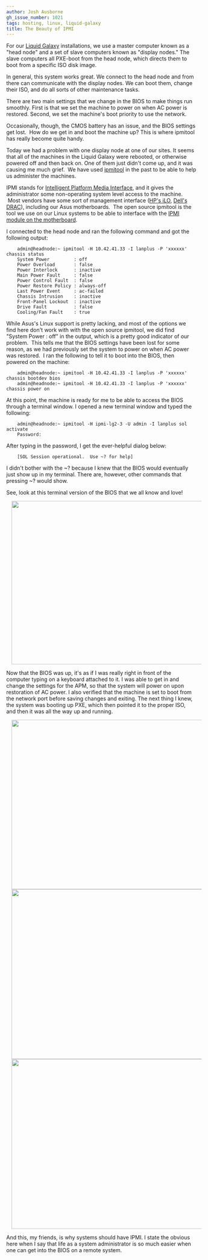 ```yaml
---
author: Josh Ausborne
gh_issue_number: 1021
tags: hosting, linux, liquid-galaxy
title: The Beauty of IPMI
---
```




For our [Liquid Galaxy](http://liquidgalaxy.endpoint.com/) installations, we use a master computer known as a "head node" and a set of slave computers known as "display nodes." The slave computers all PXE-boot from the head node, which directs them to boot from a specific ISO disk image.

In general, this system works great. We connect to the head node and from there can communicate with the display nodes. We can boot them, change their ISO, and do all sorts of other maintenance tasks.

There are two main settings that we change in the BIOS to make things run smoothly. First is that we set the machine to power on when AC power is restored. Second, we set the machine's boot priority to use the network.

Occasionally, though, the CMOS battery has an issue, and the BIOS settings get lost.  How do we get in and boot the machine up? This is where ipmitool has really become quite handy.

Today we had a problem with one display node at one of our sites. It seems that all of the machines in the Liquid Galaxy were rebooted, or otherwise powered off and then back on. One of them just didn't come up, and it was causing me much grief.  We have used [ipmitool](http://sourceforge.net/projects/ipmitool/) in the past to be able to help us administer the machines.

IPMI stands for [Intelligent Platform Media Interface](http://en.wikipedia.org/wiki/Intelligent_Platform_Management_Interface), and it gives the administrator some non-operating system level access to the machine.  Most vendors have some sort of management interface ([HP's iLO](http://en.wikipedia.org/wiki/HP_Integrated_Lights-Out), [Dell's DRAC](http://en.wikipedia.org/wiki/Dell_DRAC)), including our Asus motherboards.  The open source ipmitool is the tool we use on our Linux systems to be able to interface with the [IPMI module on the motherboard](http://www.asus.com/Commercial_Servers_Workstations/ASMB5iKVM/).

I connected to the head node and ran the following command and got the following output:

```
    admin@headnode:~ ipmitool -H 10.42.41.33 -I lanplus -P 'xxxxxx' chassis status
    System Power         : off
    Power Overload       : false
    Power Interlock      : inactive
    Main Power Fault     : false
    Power Control Fault  : false
    Power Restore Policy : always-off
    Last Power Event     : ac-failed
    Chassis Intrusion    : inactive
    Front-Panel Lockout  : inactive
    Drive Fault          : false
    Cooling/Fan Fault    : true
```

While Asus's Linux support is pretty lacking, and most of the options we find here don't work with with the open source ipmitool, we did find "System Power : off" in the output, which is a pretty good indicator of our problem.  This tells me that the BIOS settings have been lost for some reason, as we had previously set the system to power on when AC power was restored.  I ran the following to tell it to boot into the BIOS, then powered on the machine:

```
    admin@headnode:~ ipmitool -H 10.42.41.33 -I lanplus -P 'xxxxxx' chassis bootdev bios
    admin@headnode:~ ipmitool -H 10.42.41.33 -I lanplus -P 'xxxxxx' chassis power on
```

At this point, the machine is ready for me to be able to access the BIOS through a terminal window. I opened a new terminal window and typed the following:

```
    admin@headnode:~ ipmitool -H ipmi-lg2-3 -U admin -I lanplus sol activate
    Password:
```

After typing in the password, I get the ever-helpful dialog below:

```
    [SOL Session operational.  Use ~? for help]
```

I didn't bother with the ~? because I knew that the BIOS would eventually just show up in my terminal. There are, however, other commands that pressing ~? would show.

See, look at this terminal version of the BIOS that we all know and love!

<div class="separator" style="clear: both; text-align: center;">
<a href="/blog/2014/08/01/the-beauty-of-ipmi/image-0.png" imageanchor="1" style="margin-left: 1em; margin-right: 1em;"><img border="0" height="433" src="/blog/2014/08/01/the-beauty-of-ipmi/image-0.png" width="640"/></a></div>

Now that the BIOS was up, it's as if I was really right in front of the computer typing on a keyboard attached to it. I was able to get in and change the settings for the APM, so that the system will power on upon restoration of AC power. I also verified that the machine is set to boot from the network port before saving changes and exiting. The next thing I knew, the system was booting up PXE, which then pointed it to the proper ISO, and then it was all the way up and running.

<div class="separator" style="clear: both; text-align: center;">
<a href="/blog/2014/08/01/the-beauty-of-ipmi/image-1.png" imageanchor="1" style="margin-left: 1em; margin-right: 1em;"><img border="0" height="449" src="/blog/2014/08/01/the-beauty-of-ipmi/image-1.png" width="640"/></a></div>

<div class="separator" style="clear: both; text-align: center;">
<a href="/blog/2014/08/01/the-beauty-of-ipmi/image-2.png" imageanchor="1" style="margin-left: 1em; margin-right: 1em;"><img border="0" height="450" src="/blog/2014/08/01/the-beauty-of-ipmi/image-2.png" width="640"/></a></div>

<div class="separator" style="clear: both; text-align: center;">
<a href="/blog/2014/08/01/the-beauty-of-ipmi/image-3.png" imageanchor="1" style="margin-left: 1em; margin-right: 1em;"><img border="0" height="450" src="/blog/2014/08/01/the-beauty-of-ipmi/image-3.png" width="640"/></a></div>

And this, my friends, is why systems should have IPMI. I state the obvious here when I say that life as a system administrator is so much easier when one can get into the BIOS on a remote system.


